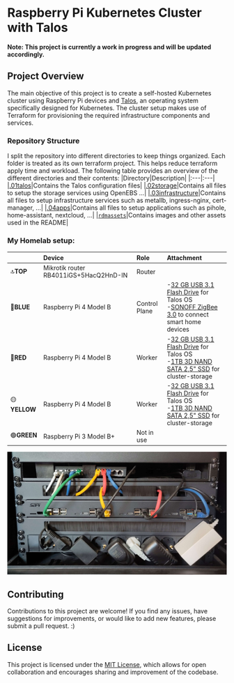 # Raspberry Pi Kubernetes Cluster with Talos

**Note: This project is currently a work in progress and will be updated accordingly.**

## Project Overview

The main objective of this project is to create a self-hosted Kubernetes cluster using Raspberry Pi devices and [Talos](https://www.talos.dev/), an operating system specifically designed for Kubernetes. The cluster setup makes use of Terraform for provisioning the required infrastructure components and services.

### Repository Structure
I split the repository into different directories to keep things organized. Each folder is treated as its own terraform project. This helps reduce terraform apply time and workload.
The following table provides an overview of the different directories and their contents:
|Directory|Description|
|:---|:---|
|[.01talos](.01talos)|Contains the Talos configuration files|
|[.02storage](.02storage)|Contains all files to setup the storage services using OpenEBS ...|
|[.03infrastructure](.03infrastructure)|Contains all files to setup infrastructure services such as metallb, ingress-nginx, cert-manager, ...|
|[.04apps](.04apps)|Contains all files to setup applications such as pihole, home-assistant, nextcloud, ...|
|[`rdmassets`](rdmassets)|Contains images and other assets used in the README|

### My Homelab setup:

||Device|Role|Attachment|
|:---|:---|:---|:---|
|:top:**TOP**|Mikrotik router RB4011iGS+5HacQ2HnD-IN     |Router         ||
|:large_blue_circle:**BLUE**|Raspberry Pi 4 Model B       |Control Plane  |-[32 GB USB 3.1 Flash Drive](https://www.amazon.de/dp/B09FFK1QLR?psc=1&ref=ppx_yo2ov_dt_b_product_details) for Talos OS<br />-[SONOFF ZigBee 3.0](https://sonoff.tech/product/gateway-and-sensors/sonoff-zigbee-3-0-usb-dongle-plus-p/) to connect smart home devices|
|:red_circle:**RED**|Raspberry Pi 4 Model B          |Worker         |-[32 GB USB 3.1 Flash Drive](https://www.amazon.de/dp/B09FFK1QLR?psc=1&ref=ppx_yo2ov_dt_b_product_details) for Talos OS<br />-[1TB 3D NAND SATA 2,5" SSD](https://www.amazon.de/gp/product/B078211KBB/ref=ppx_yo_dt_b_asin_title_o09_s00?ie=UTF8&psc=1) for cluster-storage|
|:yellow_circle:**YELLOW**|Raspberry Pi 4 Model B |Worker         |-[32 GB USB 3.1 Flash Drive](https://www.amazon.de/dp/B09FFK1QLR?psc=1&ref=ppx_yo2ov_dt_b_product_details) for Talos OS<br />-[1TB 3D NAND SATA 2,5" SSD](https://www.amazon.de/gp/product/B078211KBB/ref=ppx_yo_dt_b_asin_title_o09_s00?ie=UTF8&psc=1) for cluster-storage|
|:green_circle:**GREEN**|Raspberry Pi 3 Model B+   |Not in use     ||

![Server-Cube](rdmassets/Pi-Rack.jpg "Raspberry Pi´s in a rack with a router")

## Contributing

Contributions to this project are welcome! If you find any issues, have suggestions for improvements, or would like to add new features, please submit a pull request. :) 

## License

This project is licensed under the [MIT License](LICENSE), which allows for open collaboration and encourages sharing and improvement of the codebase.